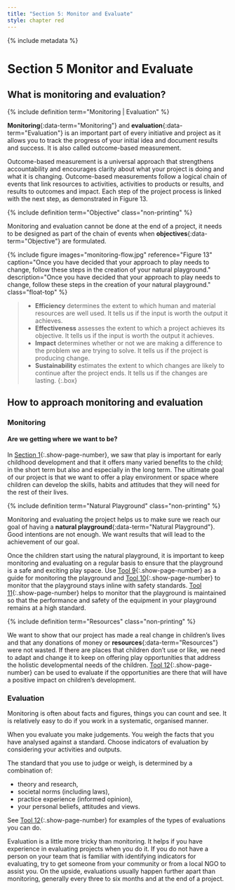 ```yaml
---
title: "Section 5: Monitor and Evaluate"
style: chapter red
---
```


{% include metadata %}

# **Section 5** Monitor and Evaluate

## What is monitoring and evaluation?

{% include definition term="Monitoring | Evaluation" %}

**Monitoring**{:data-term="Monitoring"} and **evaluation**{:data-term="Evaluation"} is an important part of every initiative and project as it allows you to track the progress of your initial idea and document results and success. It is also called outcome-based measurement.

Outcome-based measurement is a universal approach that strengthens accountability and encourages clarity about what your project is doing and what it is changing. Outcome-based measurements follow a logical chain of events that link resources to activities, activities to products or results, and results to outcomes and impact. Each step of the project process is linked with the next step, as demonstrated in Figure 13.

{% include definition term="Objective" class="non-printing" %}

Monitoring and evaluation cannot be done at the end of a project, it needs to be designed as part of the chain of events when **objectives**{:data-term="Objective"} are formulated.

{% include figure
   images="monitoring-flow.jpg"
   reference="Figure 13"
   caption="Once you have decided that your approach to play needs to change, follow these steps in the creation of your natural playground."
   description="Once you have decided that your approach to play needs to change, follow these steps in the creation of your natural playground."
   class="float-top"
%}

> - **Efficiency** determines the extent to which human and material resources are well used. It tells us if the input is worth the output it achieves.
> - **Effectiveness** assesses the extent to which a project achieves its objective. It tells us if the input is worth the output it achieves.
> - **Impact** determines whether or not we are making a difference to the problem we are trying to solve. It tells us if the project is producing change.
> - **Sustainability** estimates the extent to which changes are likely to continue after the project ends. It tells us if the changes are lasting.
{:.box}

## How to approach monitoring and evaluation

### Monitoring

#### Are we getting where we want to be?

In [Section 1](01.html#the-importance-of-play){:.show-page-number}, we saw that play is important for early childhood development and that it offers many varied benefits to the child; in the short term but also and especially in the long term. The ultimate goal of our project is that we want to offer a play environment or space where children can develop the skills, habits and attitudes that they will need for the rest of their lives.

{% include definition term="Natural Playground" class="non-printing" %}

Monitoring and evaluating the project helps us to make sure we reach our goal of having a **natural playground**{:data-term="Natural Playground"}. Good intentions are not enough. We want results that will lead to the achievement of our goal.

Once the children start using the natural playground, it is important to keep monitoring and evaluating on a regular basis to ensure that the playground is a safe and exciting play space. Use [Tool 9](06-09.html){:.show-page-number} as a guide for monitoring the playground and [Tool 10](06-10.html){:.show-page-number} to monitor that the playground stays inline with safety standards. [Tool 11](06-11.html){:.show-page-number} helps to monitor that the playground is maintained so that the performance and safety of the equipment in your playground remains at a high standard.

{% include definition term="Resources" class="non-printing" %}

We want to show that our project has made a real change in children’s lives and that any donations of money or **resources**{:data-term="Resources"} were not wasted. If there are places that children don’t use or like, we need to adapt and change it to keep on offering play opportunities that address the holistic developmental needs of the children. [Tool 12](06-12.html){:.show-page-number} can be used to evaluate if the opportunities are there that will have a positive impact on children’s development.

### Evaluation

Monitoring is often about facts and figures, things you can count and see. It is relatively easy to do if you work in a systematic, organised manner.

When you evaluate you make judgements. You weigh the facts that you have analysed against a standard. Choose indicators of evaluation by considering your activities and outputs.

The standard that you use to judge or weigh, is determined by a combination of:

*   theory and research,
*   societal norms (including laws),
*   practice experience (informed opinion),
*   your personal beliefs, attitudes and views.

See [Tool 12](06-12.html){:.show-page-number} for examples of the types of evaluations you can do.

Evaluation is a little more tricky than monitoring. It helps if you have experience in evaluating projects when you do it. If you do not have a person on your team that is familiar with identifying indicators for evaluating, try to get someone from your community or from a local NGO to assist you. On the upside, evaluations usually happen further apart than monitoring, generally every three to six months and at the end of a project.
